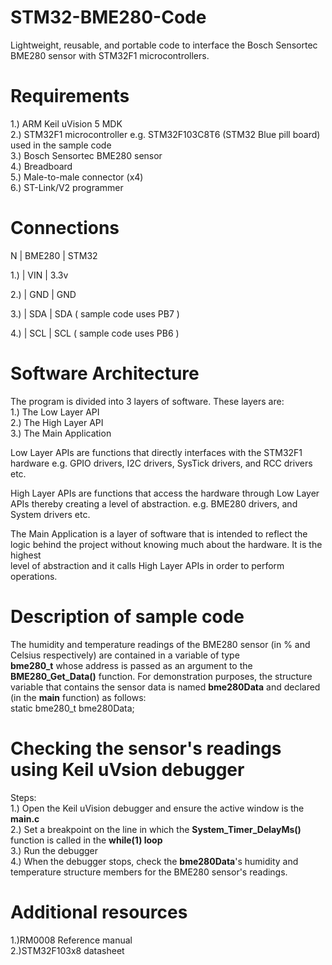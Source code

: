 # STM32-BME280-Code
Lightweight, reusable, and portable code to interface the Bosch Sensortec BME280 sensor with STM32F1 microcontrollers.  
# Requirements
1.) ARM Keil uVision 5 MDK  
2.) STM32F1 microcontroller e.g. STM32F103C8T6 (STM32 Blue pill board) used in the sample code    
3.) Bosch Sensortec BME280 sensor  
4.) Breadboard  
5.) Male-to-male connector (x4)  
6.) ST-Link/V2 programmer  
# Connections  

  N   |   BME280    |   STM32 

1.)   |    VIN          |   3.3v

2.)   |    GND          |   GND

3.)   |    SDA          |   SDA ( sample code uses PB7 )

4.)   |    SCL          |   SCL ( sample code uses PB6 )  
# Software Architecture  
The program is divided into 3 layers of software. These layers are:  
1.) The Low Layer API  
2.) The High Layer API  
3.) The Main Application  

Low Layer APIs are functions that directly interfaces with the STM32F1 hardware e.g. GPIO drivers, I2C drivers, SysTick drivers, and RCC drivers etc.  

High Layer APIs are functions that access the hardware through Low Layer APIs thereby creating a level of abstraction. e.g. BME280 drivers, and System drivers etc.

The Main Application is a layer of software that is intended to reflect the logic behind the project without knowing much about the hardware. It is the highest  
level of abstraction and it calls High Layer APIs in order to perform operations.  
# Description of sample code  
The humidity and temperature readings of the BME280 sensor (in % and Celsius respectively) are contained in a variable of type   
**bme280_t** whose address is passed as an argument to the **BME280_Get_Data()** function. For demonstration purposes, the structure variable that contains the sensor data is named **bme280Data** and declared (in the **main** function) as follows:  
    static bme280_t bme280Data;  
 
 # Checking the sensor's readings using Keil uVsion debugger  
 Steps:  
 1.) Open the Keil uVision debugger and ensure the active window is the **main.c**  
 2.) Set a breakpoint on the line in which the **System_Timer_DelayMs()** function is called in the **while(1) loop**  
 3.) Run the debugger  
 4.) When the debugger stops, check the **bme280Data**'s humidity and temperature structure members for the BME280 sensor's readings.  
 # Additional resources  
 1.)RM0008 Reference manual  
 2.)STM32F103x8 datasheet  
    
